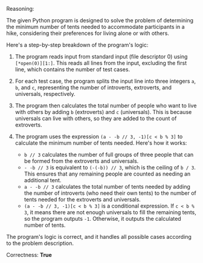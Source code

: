Reasoning:

The given Python program is designed to solve the problem of determining the minimum number of tents needed to accommodate participants in a hike, considering their preferences for living alone or with others.

Here's a step-by-step breakdown of the program's logic:

1. The program reads input from standard input (file descriptor 0) using `[*open(0)][1:]`. This reads all lines from the input, excluding the first line, which contains the number of test cases.

2. For each test case, the program splits the input line into three integers `a`, `b`, and `c`, representing the number of introverts, extroverts, and universals, respectively.

3. The program then calculates the total number of people who want to live with others by adding `b` (extroverts) and `c` (universals). This is because universals can live with others, so they are added to the count of extroverts.

4. The program uses the expression `(a - -b // 3, -1)[c < b % 3]` to calculate the minimum number of tents needed. Here's how it works:
   - `b // 3` calculates the number of full groups of three people that can be formed from the extroverts and universals.
   - `- -b // 3` is equivalent to `(-(-b)) // 3`, which is the ceiling of `b / 3`. This ensures that any remaining people are counted as needing an additional tent.
   - `a - -b // 3` calculates the total number of tents needed by adding the number of introverts (who need their own tents) to the number of tents needed for the extroverts and universals.
   - `(a - -b // 3, -1)[c < b % 3]` is a conditional expression. If `c < b % 3`, it means there are not enough universals to fill the remaining tents, so the program outputs `-1`. Otherwise, it outputs the calculated number of tents.

The program's logic is correct, and it handles all possible cases according to the problem description.

Correctness: **True**
